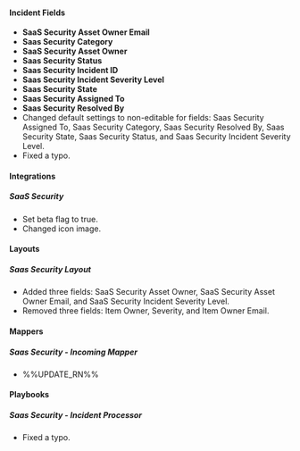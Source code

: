 
#### Incident Fields
- **SaaS Security Asset Owner Email**
- **Saas Security Category**
- **SaaS Security Asset Owner**
- **Saas Security Status**
- **Saas Security Incident ID**
- **Saas Security Incident Severity Level**
- **Saas Security State**
- **Saas Security Assigned To**
- **Saas Security Resolved By**
- Changed default settings to non-editable for fields: Saas Security Assigned To, Saas Security Category, Saas Security Resolved By, Saas Security State, Saas Security Status, and Saas Security Incident Severity Level.
- Fixed a typo.



#### Integrations
##### SaaS Security
- Set beta flag to true.
- Changed icon image.

#### Layouts
##### Saas Security Layout
- Added three fields: SaaS Security Asset Owner, SaaS Security Asset Owner Email, and SaaS Security Incident Severity Level. 
- Removed three fields: Item Owner, Severity, and Item Owner Email.

#### Mappers
##### Saas Security - Incoming Mapper
- %%UPDATE_RN%%

#### Playbooks
##### Saas Security - Incident Processor
- Fixed a typo.

